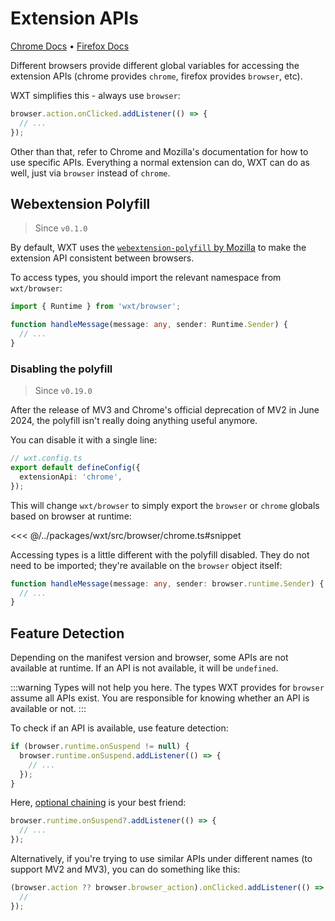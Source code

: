 # Extension APIs

[Chrome Docs](https://developer.chrome.com/docs/extensions/reference/api) • [Firefox Docs](https://developer.mozilla.org/en-US/docs/Mozilla/Add-ons/WebExtensions/Browser_support_for_JavaScript_APIs)

Different browsers provide different global variables for accessing the extension APIs (chrome provides `chrome`, firefox provides `browser`, etc).

WXT simplifies this - always use `browser`:

```ts
browser.action.onClicked.addListener(() => {
  // ...
});
```

Other than that, refer to Chrome and Mozilla's documentation for how to use specific APIs. Everything a normal extension can do, WXT can do as well, just via `browser` instead of `chrome`.

## Webextension Polyfill

> Since `v0.1.0`

By default, WXT uses the [`webextension-polyfill` by Mozilla](https://www.npmjs.com/package/webextension-polyfill) to make the extension API consistent between browsers.

To access types, you should import the relevant namespace from `wxt/browser`:

```ts
import { Runtime } from 'wxt/browser';

function handleMessage(message: any, sender: Runtime.Sender) {
  // ...
}
```

### Disabling the polyfill

> Since `v0.19.0`

After the release of MV3 and Chrome's official deprecation of MV2 in June 2024, the polyfill isn't really doing anything useful anymore.

You can disable it with a single line:

```ts
// wxt.config.ts
export default defineConfig({
  extensionApi: 'chrome',
});
```

This will change `wxt/browser` to simply export the `browser` or `chrome` globals based on browser at runtime:

<<< @/../packages/wxt/src/browser/chrome.ts#snippet

Accessing types is a little different with the polyfill disabled. They do not need to be imported; they're available on the `browser` object itself:

```ts
function handleMessage(message: any, sender: browser.runtime.Sender) {
  // ...
}
```

## Feature Detection

Depending on the manifest version and browser, some APIs are not available at runtime. If an API is not available, it will be `undefined`.

:::warning
Types will not help you here. The types WXT provides for `browser` assume all APIs exist. You are responsible for knowing whether an API is available or not.
:::

To check if an API is available, use feature detection:

```ts
if (browser.runtime.onSuspend != null) {
  browser.runtime.onSuspend.addListener(() => {
    // ...
  });
}
```

Here, [optional chaining](https://developer.mozilla.org/en-US/docs/Web/JavaScript/Reference/Operators/Optional_chaining) is your best friend:

```ts
browser.runtime.onSuspend?.addListener(() => {
  // ...
});
```

Alternatively, if you're trying to use similar APIs under different names (to support MV2 and MV3), you can do something like this:

```ts
(browser.action ?? browser.browser_action).onClicked.addListener(() => {
  //
});
```
